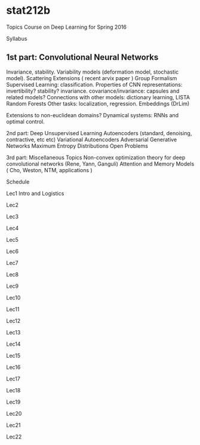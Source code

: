 # stat212b
Topics Course on Deep Learning for Spring 2016

Syllabus

## 1st part: Convolutional Neural Networks
  Invariance, stability.
  Variability models (deformation model, stochastic model). 
  Scattering
  Extensions ( recent arvix paper ) Group Formalism 
  Supervised Learning: classification. 
  Properties of CNN representations: invertibility? stability? invariance. 
  covariance/invariance: capsules and related models?
  Connections with other models: dictionary learning, LISTA
  Random Forests
  Other tasks: localization, regression. Embeddings (DrLim) 
  
  Extensions to non-euclidean domains?
  Dynamical systems: RNNs and optimal control. 
 
  
2nd part: Deep Unsupervised Learning
   Autoencoders (standard, denoising, contractive, etc etc)
   Variational Autoencoders
   Adversarial Generative Networks
   Maximum Entropy Distributions
   Open Problems
   

3rd part: Miscellaneous Topics
  Non-convex optimization theory for deep convolutional networks (Rene, Yann, Ganguli)
  Attention and Memory Models ( Cho, Weston, NTM, applications ) 
  
  



Schedule

Lec1 Intro and Logistics

Lec2

Lec3

Lec4

Lec5

Lec6

Lec7

Lec8

Lec9

Lec10

Lec11

Lec12

Lec13

Lec14

Lec15

Lec16

Lec17

Lec18

Lec19

Lec20

Lec21

Lec22


